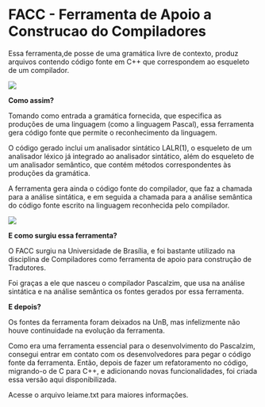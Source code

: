 # FACC - Ferramenta de Apoio a Construcao do Compiladores

Essa ferramenta,de posse de uma gramática livre de contexto, produz arquivos contendo código fonte em C++ que correspondem ao esqueleto de um compilador.

<img src="https://2.bp.blogspot.com/-w0IooB6or1Y/WEhWIFYmkVI/AAAAAAAABS4/blSeZRGvqLsEC-Z5hRCb9ZR6Q13o4sx3gCLcB/s1600/facc.jpg" border="0">

<b>Como assim?</b> 

Tomando como entrada a gramática fornecida, que especifica as produções de uma linguagem (como a linguagem Pascal), essa ferramenta gera código fonte que permite o reconhecimento da linguagem. 

O código gerado inclui um analisador sintático LALR(1), o esqueleto de um analisador léxico já integrado ao analisador sintático, além do esqueleto de um analisador semântico, que contém métodos correspondentes às produções da gramática. 

A ferramenta gera ainda o código fonte do compilador, que faz a chamada para a análise sintática, e em seguida a chamada para a análise semântica do código fonte escrito na linguagem reconhecida pelo compilador.

<img src="https://1.bp.blogspot.com/-5_Ajw47nIzE/WEhc1NXcVjI/AAAAAAAABTI/97WUN5dgp-A_zgD6fwJJromPA5Wy5J9NgCLcB/s1600/compilador.jpg" border="0">

<b>E como surgiu essa ferramenta?</b>

O FACC surgiu na Universidade de Brasília, e foi bastante utilizado na disciplina de Compiladores como ferramenta de apoio para construção de Tradutores. 

Foi graças a ele que nasceu o compilador Pascalzim, que usa na análise sintática e na análise semântica os fontes gerados por essa ferramenta.
 
<b>E depois?</b> 

Os fontes da ferramenta foram deixados na UnB, mas infelizmente não houve continuidade na evolução da ferramenta. 

Como era uma ferramenta essencial para o desenvolvimento do Pascalzim, consegui entrar em contato com os desenvolvedores para pegar o código fonte da ferramenta.
Então, depois de fazer um refatoramento no código, migrando-o de C para C++, e adicionando novas funcionalidades, foi criada essa versão aqui disponibilizada. 

Acesse o arquivo leiame.txt para maiores informações.
